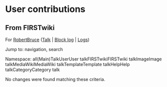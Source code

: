 # User contributions

## From FIRSTwiki

For [RobertBruce](/index.php?title=User:RobertBruce&action=edit "User:RobertBruce") ([Talk](/index.php?title=User_talk:RobertBruce&action=edit "User
talk:RobertBruce") | [Block log](/index.php?title=Special:Log&type=block&page=User:RobertBruce "Special:Log") | [Logs](/index.php?title=Special:Log&user=RobertBruce "Special:Log"))

Jump to: navigation, search

Namespace: all(Main)TalkUserUser talkFIRSTwikiFIRSTwiki talkImageImage talkMediaWikiMediaWiki talkTemplateTemplate talkHelpHelp talkCategoryCategory talk

No changes were found matching these criteria.
